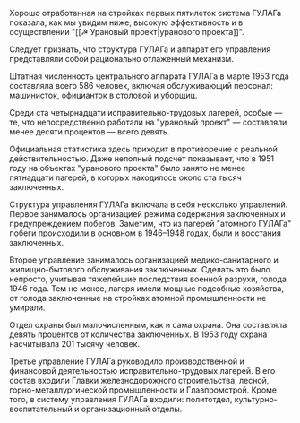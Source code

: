 Хорошо отработанная на стройках первых пятилеток система ГУЛАГа показала, как мы увидим ниже, высокую эффективность и в осуществлении "[[☭ Урановый проект|уранового проекта]]".

Следует признать, что структура ГУЛАГа и аппарат его управления представляли собой рационально отлаженный механизм.

Штатная численность центрального аппарата ГУЛАГа в марте 1953 года составляла всего 586 человек, включая обслуживающий персонал: машинисток, официанток в столовой и уборщиц.

Среди ста четырнадцати исправительно-трудовых лагерей, особые — те, что непосредственно работали на "урановый проект" — составляли менее десяти процентов — всего девять. 

Официальная статистика здесь приходит в противоречие с реальной действительностью. Даже неполный подсчет показывает, что в 1951 году на объектах "уранового проекта" было занято не менее пятнадцати лагерей, в которых находилось около ста тысяч заключенных.

Структура управления ГУЛАГа включала в себя несколько управлений. Первое занималось организацией режима содержания заключенных и предупреждением побегов. Заметим, что из лагерей "атомного ГУЛАГа" побеги происходили в основном в 1946–1948 годах, были и восстания заключенных.

Второе управление занималось организацией медико-санитарного и жилищно-бытового обслуживания заключенных. Сделать это было непросто, учитывая тяжелейшие последствия военной разрухи, голода 1946 года. Тем не менее, лагеря имели мощные подсобные хозяйства, от голода заключенные на стройках атомной промышленности не умирали.

Отдел охраны был малочисленным, как и сама охрана. Она составляла девять процентов от количества заключенных. В 1953 году охрана насчитывала 201 тысячу человек.

Третье управление ГУЛАГа руководило производственной и финансовой деятельностью исправительно-трудовых лагерей. В его состав входили Главки железнодорожного строительства, лесной, горно-металлургической промышленности и Главпромстрой.
Кроме того, в систему управления ГУЛАГа входили: политотдел, культурно-воспитательный и организационный отделы.